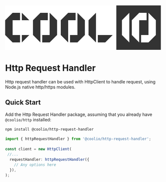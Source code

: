 ![Coolio](/assets/coolio.svg?sanitize=true)

# Http Request Handler

Http request handler can be used with HttpClient to handle request, using Node.js native http/https modules.

## Quick Start

Add the Http Request Handler package, assuming that you already have `@coolio/http` installed:

```bash
npm install @coolio/http-request-handler
```

```typescript
import { httpRequestHandler } from '@coolio/http-request-handler';

const client = new HttpClient(
 //...
  requestHandler: httpRequestHandler({
    // Any options here
  }),
);
```
